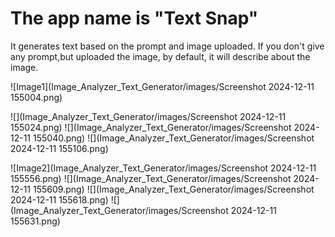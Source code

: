 # The app name is "Text Snap"
It generates text based on the prompt and image uploaded.
If you don't give any prompt,but uploaded the image, by default, it will describe about the image.

![Image1](Image_Analyzer_Text_Generator/images/Screenshot 2024-12-11 155004.png)

![](Image_Analyzer_Text_Generator/images/Screenshot 2024-12-11 155024.png)
![](Image_Analyzer_Text_Generator/images/Screenshot 2024-12-11 155040.png)
![](Image_Analyzer_Text_Generator/images/Screenshot 2024-12-11 155106.png)

![Image2](Image_Analyzer_Text_Generator/images/Screenshot 2024-12-11 155556.png)
![](Image_Analyzer_Text_Generator/images/Screenshot 2024-12-11 155609.png)
![](Image_Analyzer_Text_Generator/images/Screenshot 2024-12-11 155618.png)
![](Image_Analyzer_Text_Generator/images/Screenshot 2024-12-11 155631.png)
